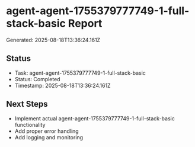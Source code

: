 # agent-agent-1755379777749-1-full-stack-basic Report

Generated: 2025-08-18T13:36:24.161Z

## Status
- Task: agent-agent-1755379777749-1-full-stack-basic
- Status: Completed
- Timestamp: 2025-08-18T13:36:24.161Z

## Next Steps
- Implement actual agent-agent-1755379777749-1-full-stack-basic functionality
- Add proper error handling
- Add logging and monitoring
